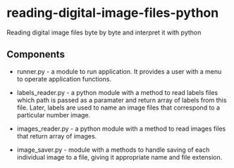 # reading-digital-image-files-python
Reading digital image files byte by byte and interpret it with python


## Components

* runner.py - a module to run application. It provides a user with a menu to operate application
functions.

* labels_reader.py - a python module with a method to read labels files which path is passed as a paramater and return array of labels from this file. Later, labels are used to name an image files
that correspond to a particular number image.
                       
* images_reader.py - a python module with a method to read images files that return array of images.

* image_saver.py - module with a methods to handle saving of each individual image to a file, giving it appropriate name and file extension. 
